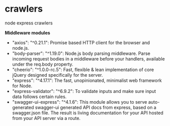 # crawlers
node express crawlers

**Middleware modules**
- "axios": "^0.21.1": Promise based HTTP client for the browser and node.js.
- "body-parser": "^1.19.0": Node.js body parsing middleware. Parse incoming request bodies in a middleware before your handlers, available under the req.body property.
- "cheerio": "^1.0.0-rc.5": Fast, flexible & lean implementation of core jQuery designed specifically for the server.
- "express": "^4.17.1": The fast, unopinionated, minimalist web framework for Node.
- "express-validator": "^6.9.2": To validate inputs and make sure input data follows certain rules.
- "swagger-ui-express": "^4.1.6": This module allows you to serve auto-generated swagger-ui generated API docs from express, based on a swagger.json file. The result is living documentation for your API hosted from your API server via a route.